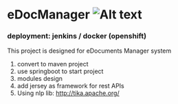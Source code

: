 # eDocManager ![Alt text](https://img.shields.io/badge/version-1.0.0-orange)
### deployment: jenkins / docker (openshift)
This project is designed for eDocuments Manager system
1. convert to maven project
2. use springboot to start project
3. modules design
4. add jersey as framework for rest APIs
5. Using nlp lib: http://tika.apache.org/
